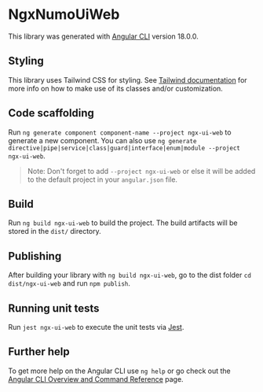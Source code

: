 # NgxNumoUiWeb

This library was generated with [Angular CLI](https://github.com/angular/angular-cli) version 18.0.0.

## Styling

This library uses Tailwind CSS for styling. See [Tailwind documentation](https://tailwindcss.com/docs/) for more info on how to make use of its classes and/or customization.

## Code scaffolding

Run `ng generate component component-name --project ngx-ui-web` to generate a new component. You can also use `ng generate directive|pipe|service|class|guard|interface|enum|module --project ngx-ui-web`.

> Note: Don't forget to add `--project ngx-ui-web` or else it will be added to the default project in your `angular.json` file.

## Build

Run `ng build ngx-ui-web` to build the project. The build artifacts will be stored in the `dist/` directory.

## Publishing

After building your library with `ng build ngx-ui-web`, go to the dist folder `cd dist/ngx-ui-web` and run `npm publish`.

## Running unit tests

Run `jest ngx-ui-web` to execute the unit tests via [Jest](https://jestjs.io).

## Further help

To get more help on the Angular CLI use `ng help` or go check out the [Angular CLI Overview and Command Reference](https://angular.dev/tools/cli) page.
